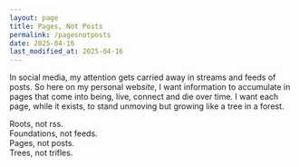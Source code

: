```yaml
---
layout: page
title: Pages, Not Posts
permalink: /pagesnotposts
date: 2025-04-16
last_modified_at: 2025-04-16
---
```


In social media, my attention gets carried away in streams and feeds of posts.
So here on my personal web*site*, I want information to accumulate in pages that come into being, live, connect and die over time.
I want each page, while it exists, to stand unmoving but growing like a tree in a forest.

Roots, not rss.\
Foundations, not feeds.\
Pages, not posts.\
Trees, not trifles.